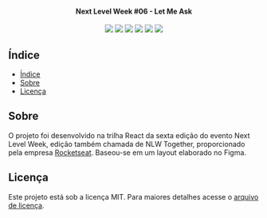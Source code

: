 <h4 align="center"> 
  Next Level Week #06 - Let Me Ask
</h4>

<div align="center">
  <img src="https://img.shields.io/github/repo-size/marcel099/rs-nlw-06-let-me-ask.svg">
  <img src="https://img.shields.io/github/last-commit/marcel099/rs-nlw-06-let-me-ask.svg">
  <img src="https://img.shields.io/github/issues/marcel099/rs-nlw-06-let-me-ask.svg">
  <img src="https://img.shields.io/github/issues-closed/marcel099/rs-nlw-06-let-me-ask.svg">
  <img src="https://img.shields.io/github/license/marcel099/rs-nlw-06-let-me-ask.svg">
  <img src="https://img.shields.io/github/stars/marcel099/rs-nlw-06-let-me-ask.svg?style=social">
</div>

## Índice

* [Índice](#índice)
* [Sobre](#sobre)
* [Licença](#licença)

## Sobre

O projeto foi desenvolvido na trilha React da sexta edição do evento Next Level Week, edição também chamada de NLW Together, proporcionado pela empresa [Rocketseat](https://rocketseat.com.br/). Baseou-se em um layout elaborado no Figma.

## Licença

Este projeto está sob a licença MIT. Para maiores detalhes acesse o <a href="./LICENSE.md">arquivo de licença</a>.
